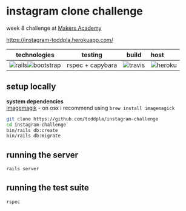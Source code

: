 # instagram clone challenge
week 8 challenge at [Makers Academy](https://makers.tech/)

https://instagram-toddpla.herokuapp.com/

|technologies|testing|build|host|
|----------|:--------:|:--------:|:---------|
|![rails](https://github.com/konpa/devicon/blob/master/icons/rails/rails-plain-wordmark.svg)![bootstrap](https://github.com/konpa/devicon/blob/master/icons/bootstrap/bootstrap-plain-wordmark.svg)|rspec + capybara|![travis](https://github.com/konpa/devicon/blob/master/icons/travis/travis-plain.svg)|![heroku](https://github.com/konpa/devicon/blob/master/icons/heroku/heroku-plain-wordmark.svg)

## setup locally

**system dependencies**  
[imagemagik](https://www.imagemagick.org/script/index.php) - on osx i recommend using `brew install imagemagick`

```sh
git clone https://github.com/toddpla/instagram-challenge
cd instagram-challenge
bin/rails db:create
bin/rails db:migrate
```
## running the server
```sh
rails server
```

## running the test suite

```sh
rspec
```
